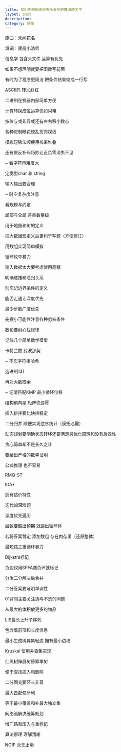 ```yaml
---
title: 我们仍未知道那天所看见的算法的名字
layout: post
description: 
category: 随笔
---
```


原曲：未闻花名

填词：建岳小法师

信息学 包含头文件 运算有优先

如果不想声明就要把函数写前面

有时为了程序更简洁 把条件结果缩成一行写

ASCII码 转义斜杠

二进制在机器内部简单方便

计算转换成位运算快如闪电

按位与或非异或还有左右移小数点

各种进制眼花缭乱扰你视线

模拟短除法顺便用栈来堆叠

还有原反补码巧妙让正负零消失不见

~ 看字符串难度大

定类型char 和 string

输入输出要合理

~ 时空复杂度注意

看规模与约定

局部与全局 差些数量级

用于地图和树的定义

把大数据宏定义后更利于写题（方便修订）

用数组实现简单模拟

循环枚举暴力

输入数据太大要考虑使用高精

明确递推和递归关系

别忘记边界条件的定义

能否走通让深度优先

最少步数广度优先

先搜小可能性注意各种剪枝条件

数论要耐心找规律

记住几个简单数学模型

卡特兰数 斐波那契

~ 不忘字符串哈希

选进制131

再对大数取余

~ 记清匹配KMP 最小循环位移

结构前向星 矩阵快速幂

插入排序要比快排稳定

二分归并 顺便实现逆序统计（康拓必需）

动态规划要明确状态转移还要满足最优化原理和没有后效性

贪心简单却不是长久之计

要给出严格的数学证明

公式推理 也不容易

RMQ-ST

IDA*

拥有估价特性

迭代加深难题

深度优先遍历

层数要超出预期 就跳出循环体

若将答案暂定 添加数组 存在内存里（还原整体）

最短路三重循环暴力

Dijkstra标记

负边权用SPFA遇负环就标记

分治二分解决后合并

二分答案要证明单调性

01背包主要关注选与不选的问题

从最大的体积放更多的物品

LIS最长上升子序列

包含着前项和长度信息

最小生成树异集轻边 拥有最小边权

Kruskal 使用并查集实现

红黑树伸展树替罪羊树

便于查找插入和删除

二分图充要环长非奇

最大匹配匈牙利

等于最小覆盖和补最大独立集

网络流解决统筹规划

增广路和压入与重标记

算法原理 理解清晰

NOIP 永无止境
